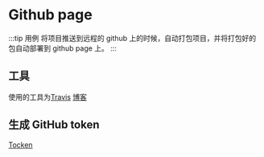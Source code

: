 # Github page

:::tip 用例
将项目推送到远程的 github 上的时候，自动打包项目，并将打包好的包自动部署到 github page 上。
:::

## 工具

使用的工具为[Travis](https://travis-ci.org/) [博客](https://voorhoede.github.io/front-end-tooling-recipes/travis-deploy-to-gh-pages/)

## 生成 GitHub token

[Tocken](https://help.github.com/articles/creating-a-personal-access-token-for-the-command-line/)
